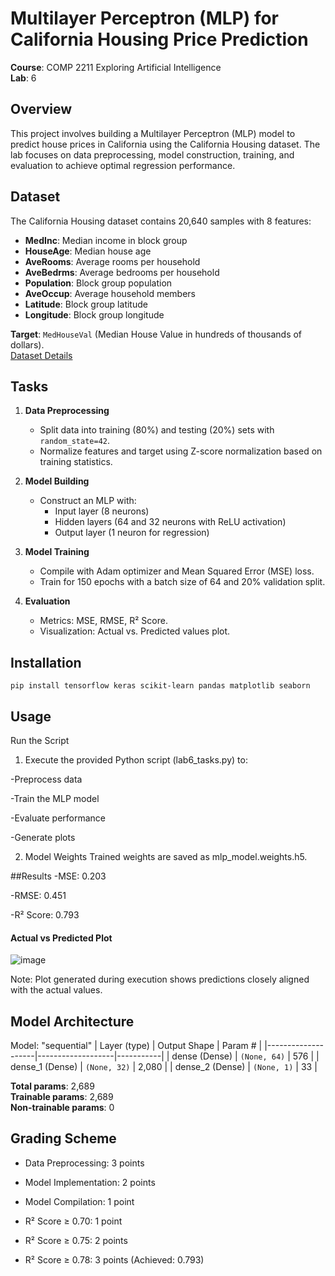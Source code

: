 # Multilayer Perceptron (MLP) for California Housing Price Prediction

**Course**: COMP 2211 Exploring Artificial Intelligence  
**Lab**: 6

## Overview
This project involves building a Multilayer Perceptron (MLP) model to predict house prices in California using the California Housing dataset. The lab focuses on data preprocessing, model construction, training, and evaluation to achieve optimal regression performance.

## Dataset
The California Housing dataset contains 20,640 samples with 8 features:
- **MedInc**: Median income in block group
- **HouseAge**: Median house age
- **AveRooms**: Average rooms per household
- **AveBedrms**: Average bedrooms per household
- **Population**: Block group population
- **AveOccup**: Average household members
- **Latitude**: Block group latitude
- **Longitude**: Block group longitude

**Target**: `MedHouseVal` (Median House Value in hundreds of thousands of dollars).  
[Dataset Details](https://inria.github.io/scikit-learn-mooc/python_scripts/datasets_california_housing.html)

## Tasks
1. **Data Preprocessing**  
   - Split data into training (80%) and testing (20%) sets with `random_state=42`.
   - Normalize features and target using Z-score normalization based on training statistics.

2. **Model Building**  
   - Construct an MLP with:
     - Input layer (8 neurons)
     - Hidden layers (64 and 32 neurons with ReLU activation)
     - Output layer (1 neuron for regression)

3. **Model Training**  
   - Compile with Adam optimizer and Mean Squared Error (MSE) loss.
   - Train for 150 epochs with a batch size of 64 and 20% validation split.

4. **Evaluation**  
   - Metrics: MSE, RMSE, R² Score.
   - Visualization: Actual vs. Predicted values plot.

## Installation
```
pip install tensorflow keras scikit-learn pandas matplotlib seaborn
```
## Usage
Run the Script
1. Execute the provided Python script (lab6_tasks.py) to:

-Preprocess data

-Train the MLP model

-Evaluate performance

-Generate plots

2. Model Weights
Trained weights are saved as mlp_model.weights.h5.

##Results
-MSE: 0.203

-RMSE: 0.451

-R² Score: 0.793

#### Actual vs Predicted Plot

![image](https://github.com/user-attachments/assets/c8f299fc-ec3c-466c-af75-657db2dc71c8)

Note: Plot generated during execution shows predictions closely aligned with the actual values.

## Model Architecture

Model: "sequential"
| Layer (type)       | Output Shape      | Param #   |
|--------------------|-------------------|-----------|
| dense (Dense)      | `(None, 64)`      | 576       |
| dense_1 (Dense)    | `(None, 32)`      | 2,080     |
| dense_2 (Dense)    | `(None, 1)`       | 33        |

**Total params**: 2,689  
**Trainable params**: 2,689  
**Non-trainable params**: 0  

## Grading Scheme
- Data Preprocessing: 3 points

- Model Implementation: 2 points

- Model Compilation: 1 point

- R² Score ≥ 0.70: 1 point

- R² Score ≥ 0.75: 2 points

- R² Score ≥ 0.78: 3 points (Achieved: 0.793)
